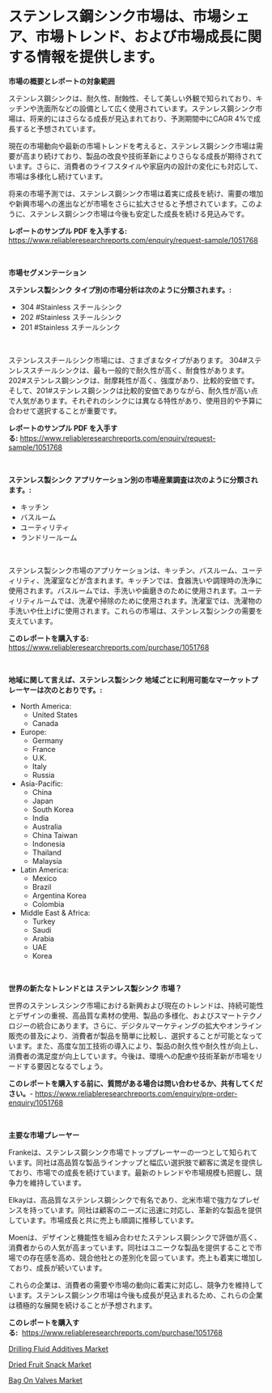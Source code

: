 <p><h1>ステンレス鋼シンク市場は、市場シェア、市場トレンド、および市場成長に関する情報を提供します。</h1></p><p><strong>市場の概要とレポートの対象範囲</strong></p>
<p><p>ステンレス鋼シンクは、耐久性、耐蝕性、そして美しい外観で知られており、キッチンや洗面所などの設備として広く使用されています。ステンレス鋼シンク市場は、将来的にはさらなる成長が見込まれており、予測期間中にCAGR 4%で成長すると予想されています。</p><p>現在の市場動向や最新の市場トレンドを考えると、ステンレス鋼シンク市場は需要が高まり続けており、製品の改良や技術革新によりさらなる成長が期待されています。さらに、消費者のライフスタイルや家庭内の設計の変化にも対応して、市場は多様化し続けています。</p><p>将来の市場予測では、ステンレス鋼シンク市場は着実に成長を続け、需要の増加や新興市場への進出などが市場をさらに拡大させると予想されています。このように、ステンレス鋼シンク市場は今後も安定した成長を続ける見込みです。</p></p>
<p><strong>レポートのサンプル PDF を入手する:</strong> <a href="https://www.reliableresearchreports.com/enquiry/request-sample/1051768">https://www.reliableresearchreports.com/enquiry/request-sample/1051768</a></p>
<p>&nbsp;</p>
<p><strong>市場セグメンテーション</strong></p>
<p><strong>ステンレス製シンク タイプ別の市場分析は次のように分類されます。:</strong></p>
<p><ul><li>304 #Stainless スチールシンク</li><li>202 #Stainless スチールシンク</li><li>201 #Stainless スチールシンク</li></ul></p>
<p>&nbsp;</p>
<p><p>ステンレススチールシンク市場には、さまざまなタイプがあります。 304#ステンレススチールシンクは、最も一般的で耐久性が高く、耐食性があります。202#ステンレス鋼シンクは、耐摩耗性が高く、強度があり、比較的安価です。そして、201#ステンレス鋼シンクは比較的安価でありながら、耐久性が高い点で人気があります。それぞれのシンクには異なる特性があり、使用目的や予算に合わせて選択することが重要です。</p></p>
<p><strong>レポートのサンプル PDF を入手する:</strong>&nbsp;<a href="https://www.reliableresearchreports.com/enquiry/request-sample/1051768">https://www.reliableresearchreports.com/enquiry/request-sample/1051768</a></p>
<p>&nbsp;</p>
<p><strong> ステンレス製シンク アプリケーション別の市場産業調査は次のように分類されます。:</strong></p>
<p><ul><li>キッチン</li><li>バスルーム</li><li>ユーティリティ</li><li>ランドリールーム</li></ul></p>
<p>&nbsp;</p>
<p><p>ステンレス製シンク市場のアプリケーションは、キッチン、バスルーム、ユーティリティ、洗濯室などが含まれます。キッチンでは、食器洗いや調理時の洗浄に使用されます。バスルームでは、手洗いや歯磨きのために使用されます。ユーティリティルームでは、洗濯や掃除のために使用されます。洗濯室では、洗濯物の手洗いや仕上げに使用されます。これらの市場は、ステンレス製シンクの需要を支えています。</p></p>
<p><strong>このレポートを購入する:</strong>&nbsp; <a href="https://www.reliableresearchreports.com/purchase/1051768">https://www.reliableresearchreports.com/purchase/1051768</a></p>
<p>&nbsp;</p>
<p><strong>地域に関して言えば、ステンレス製シンク 地域ごとに利用可能なマーケットプレーヤーは次のとおりです。:</strong></p>
<p><ul>
    <li>
        North America:
        <ul>
            <li>United States</li>
            <li>Canada</li>
        </ul>
    </li>
    <li>
        Europe:
        <ul>
            <li>Germany</li>
            <li>France</li>
            <li>U.K.</li>
            <li>Italy</li>
            <li>Russia</li>
        </ul>
    </li>
    <li>
        Asia-Pacific:
        <ul>
            <li>China</li>
            <li>Japan</li>
            <li>South Korea</li>
            <li>India</li>
            <li>Australia</li>
            <li>China Taiwan</li>
            <li>Indonesia</li>
            <li>Thailand</li>
            <li>Malaysia</li>
        </ul>
    </li>
    <li>
        Latin America:
        <ul>
            <li>Mexico</li>
            <li>Brazil</li>
            <li>Argentina Korea</li>
            <li>Colombia</li>
        </ul>
    </li>
    <li>
        Middle East & Africa:
        <ul>
            <li>Turkey</li>
            <li>Saudi</li>
            <li>Arabia</li>
            <li>UAE</li>
            <li>Korea</li>
        </ul>
    </li>
    </ul></p>
<p>&nbsp;</p>
<p><strong>世界の新たなトレンドとは ステンレス製シンク 市場？</strong></p>
<p><p>世界のステンレスシンク市場における新興および現在のトレンドは、持続可能性とデザインの重視、高品質な素材の使用、製品の多様化、およびスマートテクノロジーの統合にあります。さらに、デジタルマーケティングの拡大やオンライン販売の普及により、消費者が製品を簡単に比較し、選択することが可能となっています。また、高度な加工技術の導入により、製品の耐久性や耐久性が向上し、消費者の満足度が向上しています。今後は、環境への配慮や技術革新が市場をリードする要因となるでしょう。</p></p>
<p><strong>このレポートを購入する前に、質問がある場合は問い合わせるか、共有してください。</strong>- <a href="https://www.reliableresearchreports.com/enquiry/pre-order-enquiry/1051768">https://www.reliableresearchreports.com/enquiry/pre-order-enquiry/1051768</a></p>
<p>&nbsp;</p>
<p><strong>主要な市場プレーヤー</strong></p>
<p><p>Frankeは、ステンレス鋼シンク市場でトッププレーヤーの一つとして知られています。同社は高品質な製品ラインナップと幅広い選択肢で顧客に満足を提供しており、市場での成長を続けています。最新のトレンドや市場規模も把握し、競争力を維持しています。</p><p>Elkayは、高品質なステンレス鋼シンクで有名であり、北米市場で強力なプレゼンスを持っています。同社は顧客のニーズに迅速に対応し、革新的な製品を提供しています。市場成長と共に売上も順調に推移しています。</p><p>Moenは、デザインと機能性を組み合わせたステンレス鋼シンクで評価が高く、消費者からの人気が高まっています。同社はユニークな製品を提供することで市場での存在感を高め、競合他社との差別化を図っています。売上も着実に増加しており、成長が続いています。</p><p>これらの企業は、消費者の需要や市場の動向に着実に対応し、競争力を維持しています。ステンレス鋼シンク市場は今後も成長が見込まれるため、これらの企業は積極的な展開を続けることが予想されます。</p></p>
<p><strong>このレポートを購入する:</strong>&nbsp;&nbsp;<a href="https://www.reliableresearchreports.com/purchase/1051768">https://www.reliableresearchreports.com/purchase/1051768</a></p>
<p><p><a href="https://github.com/Angelnienowdseej3e45z3p8c/Market-Research-Report-List-1/blob/main/drilling-fluid-additives-market.md">Drilling Fluid Additives Market</a></p><p><a href="https://view.publitas.com/reportprime-1/insights-into-dried-fruit-snack-market-size-analysing-market-share-trends-and-growth-from-2023-to-2030/">Dried Fruit Snack Market</a></p><p><a href="https://view.publitas.com/reportprime-1/bag-on-valves-market-size-growth-outlook-from-2023-to-2030-projecting-at-markets-trends-analysis-by-application-regional-outlook-and-revenue/">Bag On Valves Market</a></p></p>